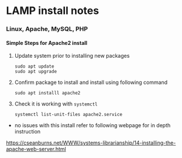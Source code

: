 # LAMP install notes

### Linux, Apache, MySQL, PHP

#### Simple Steps for Apache2 install

1. Update system prior to installing new packages
	```
	sudo apt update
	sudo apt upgrade
	```
2. Confirm package to install and install using following command
	```
	sudo apt installl apache2
	```
3. Check it is working with `systemctl`
	```
	systemctl list-unit-files apache2.service
	```
*  no issues with this install refer to following webpage for in depth instruction

https://cseanburns.net/WWW/systems-librarianship/14-installing-the-apache-web-server.html
